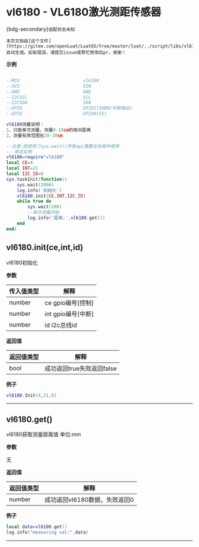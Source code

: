 # vl6180 - VL6180激光测距传感器 

{bdg-secondary}`适配状态未知`

```{note}
本页文档由[这个文件](https://gitee.com/openLuat/LuatOS/tree/master/luat/../script/libs/vl6180.lua)自动生成。如有错误，请提交issue或帮忙修改后pr，谢谢！
```


**示例**

```lua

--MCU                        vl6180
--3V3                        VIN
--GND                        GND
--I2CSCL                     SCL
--I2CSDA                     SDA
--GPIO                       GPIO1(SHDN/中断输出)
--GPIO                       GPIO0(CE)

vl6180测量说明：
1、只能单次测量，测量0-10cm的绝对距离
2、测量有效范围在20-30cm

--注意:因使用了sys.wait()所有api需要在协程中使用
-- 用法实例
vl6180=require"vl6180"
local CE=4
local INT=21
local I2C_ID=0
sys.taskInit(function()
    sys.wait(2000)
    log.info('初始化')
    vl6180.init(CE,INT,I2C_ID)
    while true do
        sys.wait(200)
        --单次测量开始
        log.info('距离:',vl6180.get())
    end
end)

```

## vl6180.init(ce,int,id)



vl6180初始化

**参数**

|传入值类型|解释|
|-|-|
|number|ce gpio编号[控制] |
|number|int gpio编号[中断]|
|number|id i2c总线id |

**返回值**

|返回值类型|解释|
|-|-|
|bool|成功返回true失败返回false|

**例子**

```lua
vl6180.Init(4,21,0)

```

---

## vl6180.get()



vl6180获取测量距离值 单位:mm

**参数**

无

**返回值**

|返回值类型|解释|
|-|-|
|number|成功返回vl6180数据，失败返回0|

**例子**

```lua
local data=vl6180.get()
log.info("measuring val:",data)

```

---

